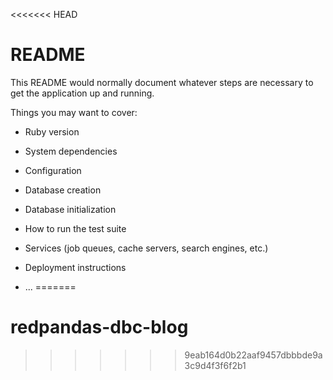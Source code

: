 <<<<<<< HEAD
# README

This README would normally document whatever steps are necessary to get the
application up and running.

Things you may want to cover:

* Ruby version

* System dependencies

* Configuration

* Database creation

* Database initialization

* How to run the test suite

* Services (job queues, cache servers, search engines, etc.)

* Deployment instructions

* ...
=======
# redpandas-dbc-blog
>>>>>>> 9eab164d0b22aaf9457dbbbde9a3c9d4f3f6f2b1
